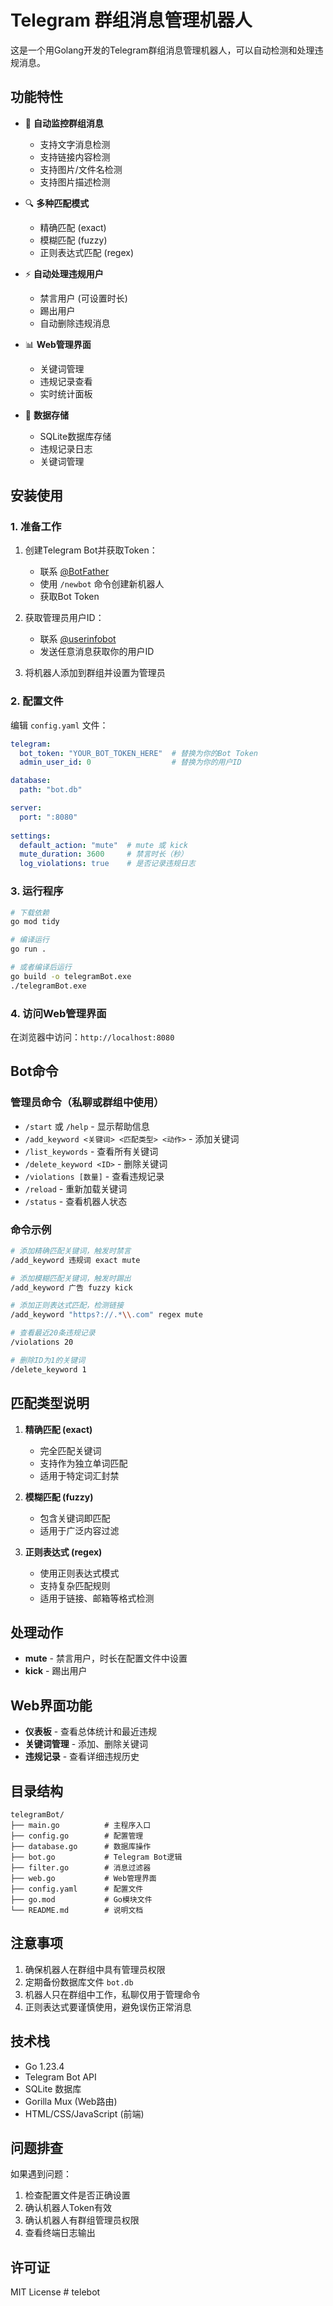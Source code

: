 # Telegram 群组消息管理机器人

这是一个用Golang开发的Telegram群组消息管理机器人，可以自动检测和处理违规消息。

## 功能特性

- 🤖 **自动监控群组消息**
  - 支持文字消息检测
  - 支持链接内容检测
  - 支持图片/文件名检测
  - 支持图片描述检测

- 🔍 **多种匹配模式**
  - 精确匹配 (exact)
  - 模糊匹配 (fuzzy)
  - 正则表达式匹配 (regex)

- ⚡ **自动处理违规用户**
  - 禁言用户 (可设置时长)
  - 踢出用户
  - 自动删除违规消息

- 📊 **Web管理界面**
  - 关键词管理
  - 违规记录查看
  - 实时统计面板

- 💾 **数据存储**
  - SQLite数据库存储
  - 违规记录日志
  - 关键词管理

## 安装使用

### 1. 准备工作

1. 创建Telegram Bot并获取Token：
   - 联系 [@BotFather](https://t.me/botfather)
   - 使用 `/newbot` 命令创建新机器人
   - 获取Bot Token

2. 获取管理员用户ID：
   - 联系 [@userinfobot](https://t.me/userinfobot)
   - 发送任意消息获取你的用户ID

3. 将机器人添加到群组并设置为管理员

### 2. 配置文件

编辑 `config.yaml` 文件：

```yaml
telegram:
  bot_token: "YOUR_BOT_TOKEN_HERE"  # 替换为你的Bot Token
  admin_user_id: 0                  # 替换为你的用户ID

database:
  path: "bot.db"

server:
  port: ":8080"
  
settings:
  default_action: "mute"  # mute 或 kick
  mute_duration: 3600     # 禁言时长（秒）
  log_violations: true    # 是否记录违规日志
```

### 3. 运行程序

```bash
# 下载依赖
go mod tidy

# 编译运行
go run .

# 或者编译后运行
go build -o telegramBot.exe
./telegramBot.exe
```

### 4. 访问Web管理界面

在浏览器中访问：`http://localhost:8080`

## Bot命令

### 管理员命令（私聊或群组中使用）

- `/start` 或 `/help` - 显示帮助信息
- `/add_keyword <关键词> <匹配类型> <动作>` - 添加关键词
- `/list_keywords` - 查看所有关键词
- `/delete_keyword <ID>` - 删除关键词
- `/violations [数量]` - 查看违规记录
- `/reload` - 重新加载关键词
- `/status` - 查看机器人状态

### 命令示例

```bash
# 添加精确匹配关键词，触发时禁言
/add_keyword 违规词 exact mute

# 添加模糊匹配关键词，触发时踢出
/add_keyword 广告 fuzzy kick

# 添加正则表达式匹配，检测链接
/add_keyword "https?://.*\\.com" regex mute

# 查看最近20条违规记录
/violations 20

# 删除ID为1的关键词
/delete_keyword 1
```

## 匹配类型说明

1. **精确匹配 (exact)**
   - 完全匹配关键词
   - 支持作为独立单词匹配
   - 适用于特定词汇封禁

2. **模糊匹配 (fuzzy)**
   - 包含关键词即匹配
   - 适用于广泛内容过滤

3. **正则表达式 (regex)**
   - 使用正则表达式模式
   - 支持复杂匹配规则
   - 适用于链接、邮箱等格式检测

## 处理动作

- **mute** - 禁言用户，时长在配置文件中设置
- **kick** - 踢出用户

## Web界面功能

- **仪表板** - 查看总体统计和最近违规
- **关键词管理** - 添加、删除关键词
- **违规记录** - 查看详细违规历史

## 目录结构

```
telegramBot/
├── main.go          # 主程序入口
├── config.go        # 配置管理
├── database.go      # 数据库操作
├── bot.go           # Telegram Bot逻辑
├── filter.go        # 消息过滤器
├── web.go           # Web管理界面
├── config.yaml      # 配置文件
├── go.mod           # Go模块文件
└── README.md        # 说明文档
```

## 注意事项

1. 确保机器人在群组中具有管理员权限
2. 定期备份数据库文件 `bot.db`
3. 机器人只在群组中工作，私聊仅用于管理命令
4. 正则表达式要谨慎使用，避免误伤正常消息

## 技术栈

- Go 1.23.4
- Telegram Bot API
- SQLite 数据库
- Gorilla Mux (Web路由)
- HTML/CSS/JavaScript (前端)

## 问题排查

如果遇到问题：

1. 检查配置文件是否正确设置
2. 确认机器人Token有效
3. 确认机器人有群组管理员权限
4. 查看终端日志输出

## 许可证

MIT License # telebot
